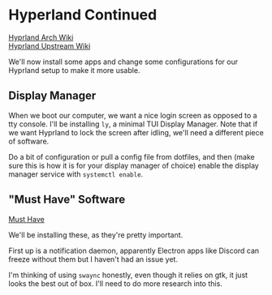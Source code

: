 # Hyperland Continued

[Hyprland Arch Wiki](https://wiki.archlinux.org/title/Hyprland#xdg-desktop-portal-hyprland)\
[Hyprland Upstream Wiki](https://wiki.hypr.land/Getting-Started/Master-Tutorial/#launching-hyprland)

We'll now install some apps and change some configurations for our Hyprland setup to make it more usable.

## Display Manager

When we boot our computer, we want a nice login screen as opposed to a tty console. I'll be installing `ly`, a minimal TUI Display Manager. Note that if we want Hyprland to lock the screen after idling, we'll need a different piece of software.

Do a bit of configuration or pull a config file from dotfiles, and then (make sure this is how it is for your display manager of choice) enable the display manager service with `systemctl enable`.

## "Must Have" Software

[Must Have](https://wiki.hypr.land/Useful-Utilities/Must-have/)

We'll be installing these, as they're pretty important.

First up is a notification daemon, apparently Electron apps like Discord can freeze without them but I haven't had an issue yet.

I'm thinking of using `swaync` honestly, even though it relies on gtk, it just looks the best out of box. I'll need to do more research into this.


